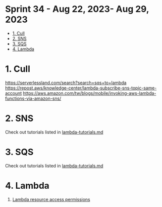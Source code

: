 <h1>Sprint 34 - Aug 22, 2023- Aug 29, 2023</h1>

<!-- TOC -->

- [1. Cull](#1-cull)
- [2. SNS](#2-sns)
- [3. SQS](#3-sqs)
- [4. Lambda](#4-lambda)

<!-- /TOC -->

# 1. Cull
https://serverlessland.com/search?search=sqs+to+lambda
https://repost.aws/knowledge-center/lambda-subscribe-sns-topic-same-account
https://aws.amazon.com/tw/blogs/mobile/invoking-aws-lambda-functions-via-amazon-sns/

# 2. SNS

Check out tutorials listed in [lambda-tutorials.md](../my-tracks/lambda-tutorials.md)

# 3. SQS

Check out tutorials listed in [lambda-tutorials.md](../my-tracks/lambda-tutorials.md)

# 4. Lambda

1. [Lambda resource access permissions](https://docs.aws.amazon.com/en_us/lambda/latest/dg/lambda-permissions.html)
